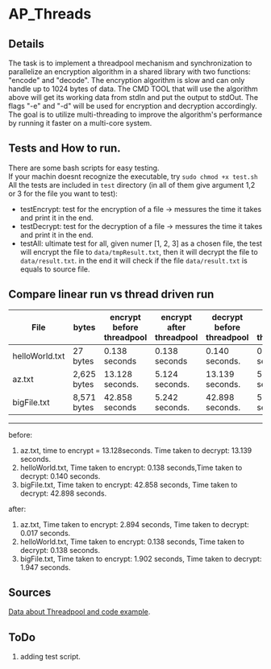 # AP_Threads



## Details
The task is to implement a threadpool mechanism and synchronization to parallelize an encryption algorithm in a shared library with two functions: "encode" and "decode". The encryption algorithm is slow and can only handle up to 1024 bytes of data. The CMD TOOL that will use the algorithm above will get its working data from stdIn and put the output to stdOut. The flags "-e" and "-d" will be used for encryption and decryption accordingly. The goal is to utilize multi-threading to improve the algorithm's performance by running it faster on a multi-core system.

## Tests and How to run.
There are some bash scripts for easy testing.<br/>
If your machin doesnt recognize the executable, try `sudo chmod +x test.sh`<br/>
All the tests are included in `test` directory (in all of them give argument 1,2 or 3 for the file you want to test):
* testEncrypt: test for the encryption of a file -> messures the time it takes and print it in the end.
* testDecrypt: test for the decryption of a file -> messures the time it takes and print it in the end.
* testAll: ultimate test for all, given numer [1, 2, 3] as a chosen file, the test will encrypt the file to  `data/tmpResult.txt`, then it will decrypt the file to `data/result.txt`. in the end it will check if the file `data/result.txt` is equals to source file.


## Compare linear run vs thread driven run

File| bytes| encrypt before threadpool|encrypt after threadpool| decrypt before threadpool|decrypt after threadpool
---|---|---|---|---|---
helloWorld.txt| 27 bytes| 0.138 seconds| 0.138 seconds| 0.140 seconds. |0.138 seconds.
az.txt| 2,625 bytes| 13.128 seconds.| 5.124 seconds.|13.139 seconds.|5.129 seconds.
bigFile.txt| 8,571 bytes| 42.858 seconds| 5.242 seconds.|42.898 seconds.|5.196 seconds.


----

before:
1. az.txt, time to encrypt = 13.128seconds. Time taken to decrypt: 13.139 seconds.
2. helloWorld.txt, Time taken to encrypt: 0.138 seconds,Time taken to decrypt: 0.140 seconds.
3. bigFile.txt, Time taken to encrypt: 42.858 seconds, Time taken to decrypt: 42.898 seconds.

after:
1. az.txt, Time taken to encrypt: 2.894 seconds, Time taken to decrypt: 0.017 seconds.
2. helloWorld.txt, Time taken to encrypt: 0.138 seconds, Time taken to decrypt: 0.138 seconds.
3. bigFile.txt, Time taken to encrypt: 1.902 seconds, Time taken to decrypt: 1.947 seconds.

## Sources
[Data about Threadpool and code example](https://nachtimwald.com/2019/04/12/thread-pool-in-c/).

## ToDo
1. adding test script.

